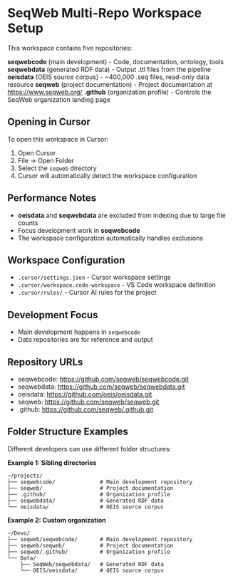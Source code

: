 # SeqWeb Multi-Repo Workspace Setup

This workspace contains five repositories:

**seqwebcode** (main development) - Code, documentation, ontology, tools
**seqwebdata** (generated RDF data) - Output .ttl files from the pipeline
**oeisdata** (OEIS source corpus) - ~400,000 .seq files, read-only data resource
**seqweb** (project documentation) - Project documentation at https://www.seqweb.org/
**.github** (organization profile) - Controls the SeqWeb organization landing page

## Opening in Cursor

To open this workspace in Cursor:

1. Open Cursor
2. File → Open Folder
3. Select the `seqweb` directory
4. Cursor will automatically detect the workspace configuration

## Performance Notes

- **oeisdata** and **seqwebdata** are excluded from indexing due to large file counts
- Focus development work in **seqwebcode**
- The workspace configuration automatically handles exclusions

## Workspace Configuration

- `.cursor/settings.json` - Cursor workspace settings
- `.cursor/workspace.code-workspace` - VS Code workspace definition
- `.cursor/rules/` - Cursor AI rules for the project

## Development Focus

- Main development happens in `seqwebcode`
- Data repositories are for reference and output



## Repository URLs

- seqwebcode: https://github.com/seqweb/seqwebcode.git
- seqwebdata: https://github.com/seqweb/seqwebdata.git  
- oeisdata: https://github.com/oeis/oeisdata.git
- seqweb: https://github.com/seqweb/seqweb.git
- .github: https://github.com/seqweb/.github.git

## Folder Structure Examples

Different developers can use different folder structures:

**Example 1: Sibling directories**
```
~/projects/
├── seqwebcode/              # Main development repository
├── seqweb/                  # Project documentation
├── .github/                 # Organization profile
├── seqwebdata/              # Generated RDF data
└── oeisdata/                # OEIS source corpus
```

**Example 2: Custom organization**
```
~/Devo/
├── seqweb/seqwebcode/       # Main development repository
├── seqweb/seqweb/           # Project documentation
├── seqweb/.github/          # Organization profile
└── Data/
    ├── SeqWeb/seqwebdata/   # Generated RDF data
    └── OEIS/oeisdata/       # OEIS source corpus
``` 